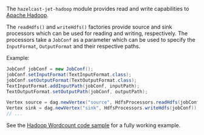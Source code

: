 The `hazelcast-jet-hadoop` module provides read and write capabilities to
[Apache Hadoop](http://hadoop.apache.org/).

The `readHdfs()` and `writeHdfs()` factories provide source and sink 
processors which can be used for reading and writing, respectively. The 
processors take a `JobConf` as a parameter which can be used to specify 
the `InputFormat`, `OutputFormat` and their respective paths.

Example:

```java
JobConf jobConf = new JobConf();
jobConf.setInputFormat(TextInputFormat.class);
jobConf.setOutputFormat(TextOutputFormat.class);
TextInputFormat.addInputPath(jobConf, inputPath);
TextOutputFormat.setOutputPath(jobConf, outputPath);

Vertex source = dag.newVertex("source", HdfsProcessors.readHdfs(jobConf));
Vertex sink = dag.newVertex("sink", HdfsProcessors.writeHdfs(jobConf));
// ...
```
See the [Hadoop Wordcount code sample](https://github.com/hazelcast/hazelcast-jet-code-samples/tree/master/batch/wordcount-hadoop)
for a fully working example.